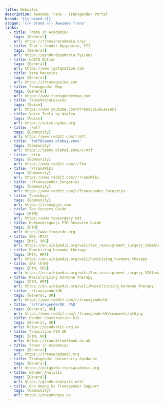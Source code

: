 ```yaml
---
title: Websites
description: Awesome Trans - Transgender Portal
brand: '{{< brand >}}'
slogan: '{{< brand >}} Awesome Trans'
links:
  - title: Trans in Academia!
    tags: [General]
    url: https://transinacademia.org/
  - title: That's Gender Dysphoria, FYI
    tags: [General]
    url: https://genderdysphoria.fyi/en/
  - title: LGBTQ Nation
    tags: [General]
    url: https://www.lgbtqnation.com
  - title: Xtra Magazine
    tags: [General]
    url: https://xtramagazine.com
  - title: Transgender Map
    tags: [General]
    url: https://www.transgendermap.com
  - title: TransVoiceLessons
    tags: [Voice]
    url: https://www.youtube.com/@TransVoiceLessons
  - title: Voice Tools by Azalea
    tags: [Voice]
    url: https://voice.hydev.org
  - title: r/mtf
    tags: [Community]
    url: https://www.reddit.com/r/mtf
  - title: '!mtf@lemmy.blahaj.zone'
    tags: [Community]
    url: https://lemmy.blahaj.zone/c/mtf
  - title: r/ftm
    tags: [Community]
    url: https://www.reddit.com/r/ftm
  - title: r/TransWiki
    tags: [Community]
    url: https://www.reddit.com/r/TransWiki
  - title: r/Transgender_Surgeries
    tags: [Community]
    url: https://www.reddit.com/r/Transgender_Surgeries
  - title: TransGuys
    tags: [Community]
    url: https://transguys.com
  - title: Top Surgery Guide
    tags: [FtM]
    url: https://www.topsurgery.net
  - title: Hudson&rsquo;s FtM Resource Guide
    tags: [FtM]
    url: http://www.ftmguide.org
  - title: SRS (MtF)
    tags: [MtF, SRS]
    url: https://en.wikipedia.org/wiki/Sex_reassignment_surgery_%28male-to-female%29
  - title: Feminizing hormone therapy
    tags: [MtF, HRT]
    url: https://en.wikipedia.org/wiki/Feminizing_hormone_therapy
  - title: SRS (FtM)
    tags: [FtM, SRS]
    url: https://en.wikipedia.org/wiki/Sex_reassignment_surgery_%28female-to-male%29
  - title: Masculinizing hormone therapy
    tags: [FtM, HRT]
    url: https://en.wikipedia.org/wiki/Masculinizing_hormone_therapy
  - title: r/transgenderUK
    tags: [General, UK]
    url: https://www.reddit.com/r/transgenderUK
  - title: 'r/transgenderUK: FAQ'
    tags: [General, UK]
    url: https://www.reddit.com/r/transgenderUK/comments/qt6jng
  - title: Gender Construction Kit
    tags: [General, UK]
    urls: https://genderkit.org.uk
  - title: Transition FtM UK
    tags: [FtM, UK]
    urls: https://transitionftmuk.co.uk
  - title: Trans in Academia!
    tags: [General]
    url: https://transacademic.org
  - title: Transgender University Guidance
    tags: [General]
    url: https://uniguide.transacademic.org
  - title: Gender Analysis
    tags: [General]
    url: https://genderanalysis.net/
  - title: One Among Us Transgender Support
    tags: [Community]
    url: https://oneamongus.ca
---
```

